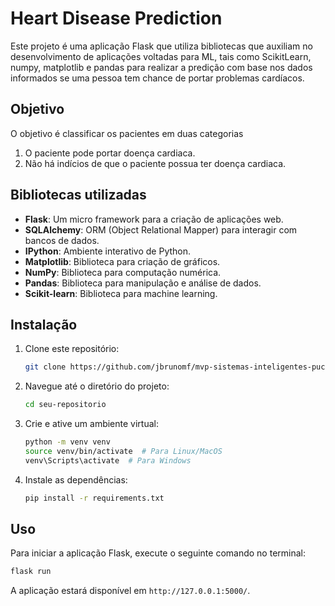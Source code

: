 # Heart Disease Prediction

Este projeto é uma aplicação Flask que utiliza bibliotecas que auxiliam no desenvolvimento de aplicações voltadas para ML,
tais como ScikitLearn, numpy, matplotlib e pandas para realizar a predição com base nos dados informados
se uma pessoa tem chance de portar problemas cardíacos.

## Objetivo

O objetivo é classificar os pacientes em duas categorias  
1. O paciente pode portar doença cardiaca.
2. Não há indícios de que o paciente possua ter doença cardiaca.

## Bibliotecas utilizadas

- **Flask**: Um micro framework para a criação de aplicações web.
- **SQLAlchemy**: ORM (Object Relational Mapper) para interagir com bancos de dados.
- **IPython**: Ambiente interativo de Python.
- **Matplotlib**: Biblioteca para criação de gráficos.
- **NumPy**: Biblioteca para computação numérica.
- **Pandas**: Biblioteca para manipulação e análise de dados.
- **Scikit-learn**: Biblioteca para machine learning.

## Instalação

1. Clone este repositório:

    ```bash
    git clone https://github.com/jbrunomf/mvp-sistemas-inteligentes-pucrj
    ```

2. Navegue até o diretório do projeto:

    ```bash
    cd seu-repositorio
    ```

3. Crie e ative um ambiente virtual:

    ```bash
    python -m venv venv
    source venv/bin/activate  # Para Linux/MacOS
    venv\Scripts\activate  # Para Windows
    ```

4. Instale as dependências:

    ```bash
    pip install -r requirements.txt
    ```

## Uso

Para iniciar a aplicação Flask, execute o seguinte comando no terminal:

```bash
flask run
```

A aplicação estará disponível em `http://127.0.0.1:5000/`.
